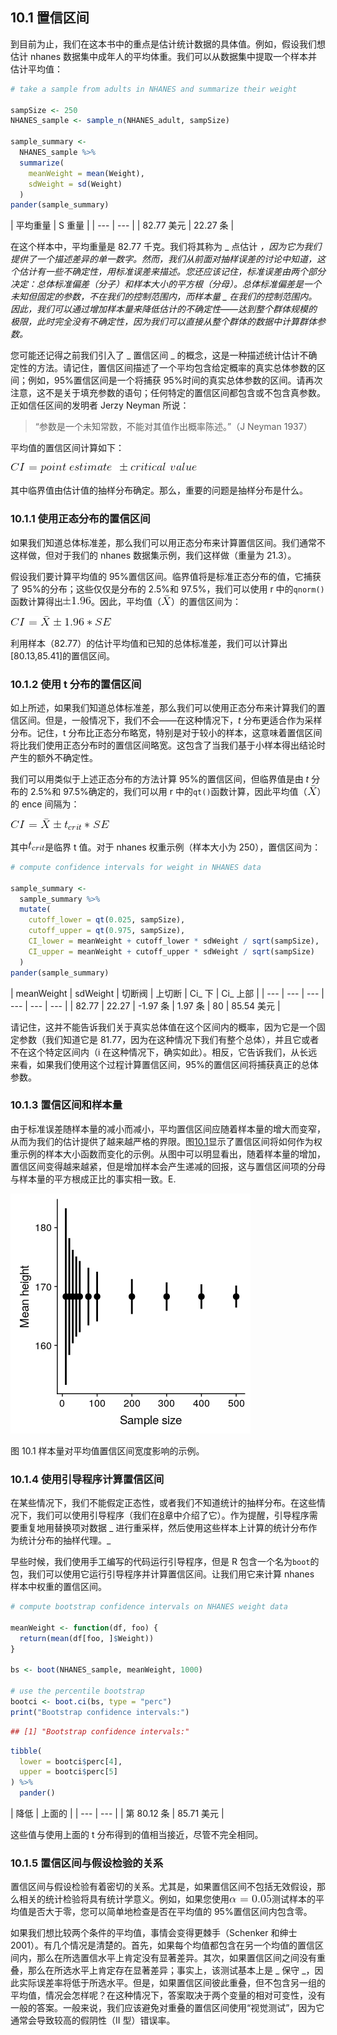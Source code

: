 ## 10.1 置信区间

到目前为止，我们在这本书中的重点是估计统计数据的具体值。例如，假设我们想估计 nhanes 数据集中成年人的平均体重。我们可以从数据集中提取一个样本并估计平均值：

```r
# take a sample from adults in NHANES and summarize their weight

sampSize <- 250
NHANES_sample <- sample_n(NHANES_adult, sampSize)

sample_summary <-
  NHANES_sample %>%
  summarize(
    meanWeight = mean(Weight),
    sdWeight = sd(Weight)
  )
pander(sample_summary)
```

<colgroup><col style="width: 18%"> <col style="width: 13%"></colgroup> 
| 平均重量 | S 重量 |
| --- | --- |
| 82.77 美元 | 22.27 条 |

在这个样本中，平均重量是 82.77 千克。我们将其称为 _ 点估计 _，因为它为我们提供了一个描述差异的单一数字。然而，我们从前面对抽样误差的讨论中知道，这个估计有一些不确定性，用标准误差来描述。您还应该记住，标准误差由两个部分决定：总体标准偏差（分子）和样本大小的平方根（分母）。总体标准偏差是一个未知但固定的参数，不在我们的控制范围内，而样本量 _ 在我们的控制范围内。因此，我们可以通过增加样本量来降低估计的不确定性——达到整个群体规模的极限，此时完全没有不确定性，因为我们可以直接从整个群体的数据中计算群体参数。_

您可能还记得之前我们引入了 _ 置信区间 _ 的概念，这是一种描述统计估计不确定性的方法。请记住，置信区间描述了一个平均包含给定概率的真实总体参数的区间；例如，95%置信区间是一个将捕获 95%时间的真实总体参数的区间。请再次注意，这不是关于填充参数的语句；任何特定的置信区间都包含或不包含真参数。正如信任区间的发明者 Jerzy Neyman 所说：

> “参数是一个未知常数，不能对其值作出概率陈述。”（J Neyman 1937）

平均值的置信区间计算如下：

![](img/1802bb15357660c8509890bd23bf9464.jpg)

其中临界值由估计值的抽样分布确定。那么，重要的问题是抽样分布是什么。

### 10.1.1 使用正态分布的置信区间

如果我们知道总体标准差，那么我们可以用正态分布来计算置信区间。我们通常不这样做，但对于我们的 nhanes 数据集示例，我们这样做（重量为 21.3）。

假设我们要计算平均值的 95%置信区间。临界值将是标准正态分布的值，它捕获了 95%的分布；这些仅仅是分布的 2.5%和 97.5%，我们可以使用 r 中的`qnorm()`函数计算得出![](img/62de2e04c50cdadabb13e0e5fa449b90.jpg)。因此，平均值（![](img/17ee279e0e3562706ec890e1da87b839.jpg)）的置信区间为：

![](img/593ce3f65adac443076014a8b5668e9b.jpg)

利用样本（82.77）的估计平均值和已知的总体标准差，我们可以计算出[80.13,85.41]的置信区间。

### 10.1.2 使用 t 分布的置信区间

如上所述，如果我们知道总体标准差，那么我们可以使用正态分布来计算我们的置信区间。但是，一般情况下，我们不会——在这种情况下，_t_ 分布更适合作为采样分布。记住，t 分布比正态分布略宽，特别是对于较小的样本，这意味着置信区间将比我们使用正态分布时的置信区间略宽。这包含了当我们基于小样本得出结论时产生的额外不确定性。

我们可以用类似于上述正态分布的方法计算 95%的置信区间，但临界值是由 _t_ 分布的 2.5%和 97.5%确定的，我们可以用 r 中的`qt()`函数计算，因此平均值（![](img/17ee279e0e3562706ec890e1da87b839.jpg)）的 ence 间隔为：

![](img/2ba466ac95c37a91093b33efe3a8c843.jpg)

其中![](img/998149a807724e0687217b52f2785a85.jpg)是临界 t 值。对于 nhanes 权重示例（样本大小为 250），置信区间为：

```r
# compute confidence intervals for weight in NHANES data

sample_summary <-
  sample_summary %>%
  mutate(
    cutoff_lower = qt(0.025, sampSize),
    cutoff_upper = qt(0.975, sampSize),
    CI_lower = meanWeight + cutoff_lower * sdWeight / sqrt(sampSize),
    CI_upper = meanWeight + cutoff_upper * sdWeight / sqrt(sampSize)
  )
pander(sample_summary)
```

<colgroup><col style="width: 17%"> <col style="width: 14%"> <col style="width: 19%"> <col style="width: 19%"> <col style="width: 14%"> <col style="width: 14%"></colgroup> 
| meanWeight | sdWeight | 切断阀 | 上切断 | Ci_ 下 | Ci_ 上部 |
| --- | --- | --- | --- | --- | --- |
| 82.77 | 22.27 | -1.97 条 | 1.97 条 | 80 | 85.54 美元 |

请记住，这并不能告诉我们关于真实总体值在这个区间内的概率，因为它是一个固定参数（我们知道它是 81.77，因为在这种情况下我们有整个总体），并且它或者不在这个特定区间内（i 在这种情况下，确实如此）。相反，它告诉我们，从长远来看，如果我们使用这个过程计算置信区间，95%的置信区间将捕获真正的总体参数。

### 10.1.3 置信区间和样本量

由于标准误差随样本量的减小而减小，平均置信区间应随着样本量的增大而变窄，从而为我们的估计提供了越来越严格的界限。图[10.1](#fig:CISampSize)显示了置信区间将如何作为权重示例的样本大小函数而变化的示例。从图中可以明显看出，随着样本量的增加，置信区间变得越来越紧，但是增加样本会产生递减的回报，这与置信区间项的分母与样本量的平方根成正比的事实相一致。E.

![An example of the effect of sample size on the width of the confidence interval for the mean.](img/file63.png)

图 10.1 样本量对平均值置信区间宽度影响的示例。

### 10.1.4 使用引导程序计算置信区间

在某些情况下，我们不能假定正态性，或者我们不知道统计的抽样分布。在这些情况下，我们可以使用引导程序（我们在[8](#resampling-and-simulation)章中介绍了它）。作为提醒，引导程序需要重复地用替换项对数据 _ 进行重采样，然后使用这些样本上计算的统计分布作为统计分布的抽样代理。_

早些时候，我们使用手工编写的代码运行引导程序，但是 R 包含一个名为`boot`的包，我们可以使用它运行引导程序并计算置信区间。让我们用它来计算 nhanes 样本中权重的置信区间。

```r
# compute bootstrap confidence intervals on NHANES weight data

meanWeight <- function(df, foo) {
  return(mean(df[foo, ]$Weight))
}

bs <- boot(NHANES_sample, meanWeight, 1000)

# use the percentile bootstrap
bootci <- boot.ci(bs, type = "perc")
print("Bootstrap confidence intervals:")
```

```r
## [1] "Bootstrap confidence intervals:"
```

```r
tibble(
  lower = bootci$perc[4],
  upper = bootci$perc[5]
) %>%
  pander()
```

<colgroup><col style="width: 11%"> <col style="width: 11%"></colgroup> 
| 降低 | 上面的 |
| --- | --- |
| 第 80.12 条 | 85.71 美元 |

这些值与使用上面的 t 分布得到的值相当接近，尽管不完全相同。

### 10.1.5 置信区间与假设检验的关系

置信区间与假设检验有着密切的关系。尤其是，如果置信区间不包括无效假设，那么相关的统计检验将具有统计学意义。例如，如果您使用![](img/6bdc138de1860434ee85d22ac40f9ae8.jpg)测试样本的平均值是否大于零，您可以简单地检查是否在平均值的 95%置信区间内包含零。

如果我们想比较两个条件的平均值，事情会变得更棘手（Schenker 和绅士 2001）。有几个情况是清楚的。首先，如果每个均值都包含在另一个均值的置信区间内，那么在所选置信水平上肯定没有显著差异。其次，如果置信区间之间没有重叠，那么在所选水平上肯定存在显著差异；事实上，该测试基本上是 _ 保守 _，因此实际误差率将低于所选水平。但是，如果置信区间彼此重叠，但不包含另一组的平均值，情况会怎样呢？在这种情况下，答案取决于两个变量的相对可变性，没有一般的答案。一般来说，我们应该避免对重叠的置信区间使用“视觉测试”，因为它通常会导致较高的假阴性（II 型）错误率。